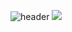 ![header](https://capsule-render.vercel.app/api?type=waving&color=0:3b3477,100:e53484&height=300&text=Hi%20there!%20🕊️&fontAlign=50&fontAlignY=40&fontSize=50&fontColor=faf6f6&desc=Check%20out%20my%20projects%20and%20learn%20more%20about%20me%20below&descAlign=50&descAlignY=53)
<img src="https://capsule-render.vercel.app/api?section=footer&height=5&type=rect&color=100:848fe1,0:3b3477" />






